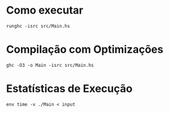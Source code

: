 # Como executar
`runghc -isrc src/Main.hs`
# Compilação com Optimizações
`ghc -O3 -o Main -isrc src/Main.hs`
# Estatísticas de Execução
`env time -v ./Main < input`